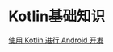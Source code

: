 # Kotlin基础知识  

[使用 Kotlin 进行 Android 开发](https://www.kotlincn.net/docs/reference/android-overview.html)  

